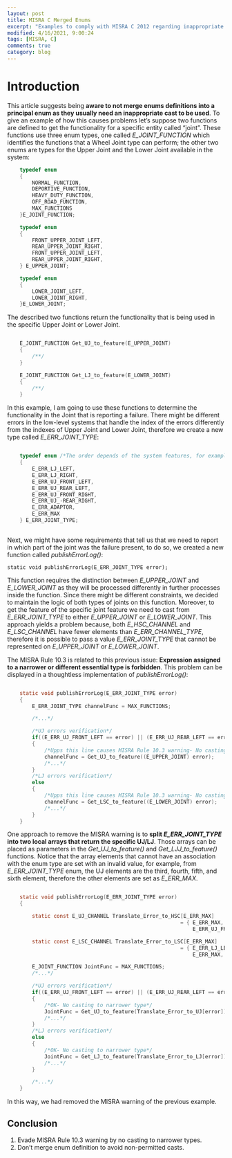 ```yaml
---
layout: post
title: MISRA C Merged Enums
excerpt: "Examples to comply with MISRA C 2012 regarding inappropriate enum cast"
modified: 4/16/2021, 9:00:24
tags: [MISRA, C]
comments: true
category: blog
---
```


# Introduction

This article suggests being **aware to not merge enums definitions into a principal enum as they usually need an inappropriate cast to be used**. To give an example of how this causes problems let’s suppose two functions are defined to get the functionality for a specific entity called “joint”. These functions use three enum types, one called *E_JOINT_FUNCTION* which identifies the functions that a Wheel Joint type can perform; the other two enums are types for the Upper Joint and the Lower Joint available in the system:

```c
    typedef enum
    {
        NORMAL_FUNCTION,
        DEPORTIVE_FUNCTION,
        HEAVY_DUTY_FUNCTION,
        OFF_ROAD_FUNCTION,
        MAX_FUNCTIONS
    }E_JOINT_FUNCTION;

    typedef enum
    {
        FRONT_UPPER_JOINT_LEFT,
        REAR_UPPER_JOINT_RIGHT,
        FRONT_UPPER_JOINT_LEFT,
        REAR_UPPER_JOINT_RIGHT,
    } E_UPPER_JOINT;

    typedef enum
    {
        LOWER_JOINT_LEFT,
        LOWER_JOINT_RIGHT,
    }E_LOWER_JOINT;

```

The described two functions return the functionality that is being used in the specific Upper Joint or Lower Joint.

```c

    E_JOINT_FUNCTION Get_UJ_to_feature(E_UPPER_JOINT)
    {
        /**/
    }

    E_JOINT_FUNCTION Get_LJ_to_feature(E_LOWER_JOINT)
    {
        /**/
    }
```

In this example, I am going to use these functions to determine the functionality in the Joint that is reporting a failure. There might be different errors in the low-level systems that handle the index of the errors differently from the indexes of Upper Joint and Lower Joint, therefore we create a new type called *E_ERR_JOINT_TYPE*:

```c

    typedef enum /*The order depends of the system features, for example it can be ports in the uC*/
    {
        E_ERR_LJ_LEFT,
        E_ERR_LJ_RIGHT,
        E_ERR_UJ_FRONT_LEFT,
        E_ERR_UJ_REAR_LEFT,
        E_ERR_UJ_FRONT_RIGHT,
        E_ERR_UJ_-REAR_RIGHT,
        E_ERR_ADAPTOR,
        E_ERR_MAX
    } E_ERR_JOINT_TYPE;
    
```

Next, we might have some requirements that tell us that we need to report in which part of the joint was the failure present, to do so, we created a new function called *publishErrorLog()*:

    static void publishErrorLog(E_ERR_JOINT_TYPE error);

This function requires the distinction between *E_UPPER_JOINT* and *E_LOWER_JOINT* as they will be processed differently in further processes inside the function. Since there might be different constraints, we decided to maintain the logic of both types of joints on this function. Moreover, to get the feature of the specific joint feature we need to cast from *E_ERR_JOINT_TYPE* to either *E_UPPER_JOINT* or *E_LOWER_JOINT*. This approach yields a problem because, both *E_HSC_CHANNEL* and *E_LSC_CHANNEL* have fewer elements than *E_ERR_CHANNEL_TYPE*, therefore it is possible to pass a value *E_ERR_JOINT_TYPE* that cannot be represented on *E_UPPER_JOINT* or *E_LOWER_JOINT*.

The MISRA Rule 10.3 is related to this previous issue: **Expression assigned to a narrower or different essential type is forbidden**. This problem can be displayed in a thoughtless implementation of *publishErrorLog()*:

```c

    static void publishErrorLog(E_ERR_JOINT_TYPE error)
    {
        E_ERR_JOINT_TYPE channelFunc = MAX_FUNCTIONS;

        /*...*/

        /*UJ errors verification*/
        if((E_ERR_UJ_FRONT_LEFT == error) || (E_ERR_UJ_REAR_LEFT == error) || (E_ERR_UJ_FRONT_RIGHT == error) || (E_ERR_UJ_REAR_RIGHT == error))
        {
            /*Upps this line causes MISRA Rule 10.3 warning- No casting to narrower types*/
            channelFunc = Get_UJ_to_feature((E_UPPER_JOINT) error);
            /*...*/
        }
        /*LJ errors verification*/
        else
        {
            /*Upps this line causes MISRA Rule 10.3 warning- No casting to narrower types*/
            channelFunc = Get_LSC_to_feature((E_LOWER_JOINT) error);
            /*...*/
        }
    }

```

One approach to remove the MISRA warning is to **split *E_ERR_JOINT_TYPE* into two local arrays that return the specific UJ/LJ**. Those arrays can be placed as parameters in the *Get_UJ_to_feature()* and *Get_LJJ_to_feature()* functions. Notice that the array elements that cannot have an association with the enum type are set with an invalid value, for example, from *E_ERR_JOINT_TYPE* enum, the UJ elements are the third, fourth, fifth, and sixth element, therefore the other elements are set as *E_ERR_MAX*.

```c

    static void publishErrorLog(E_ERR_JOINT_TYPE error)
    {

        static const E_UJ_CHANNEL Translate_Error_to_HSC[E_ERR_MAX]
                                                        = { E_ERR_MAX,  E_ERR_MAX,  E_ERR_UJ_FRONT_LEFT, E_ERR_UJ_REAR_LEFT,
                                                            E_ERR_UJ_FRONT_RIGHT, E_ERR_UJ_REAR_RIGHT, E_ERR_MAX,  E_ERR_MAX};

        static const E_LSC_CHANNEL Translate_Error_to_LSC[E_ERR_MAX]
                                                        = { E_ERR_LJ_LEFT, E_ERR_LJ_RIGHT, E_ERR_MAX, E_ERR_MAX,
                                                            E_ERR_MAX,  E_ERR_MAX,  E_ERR_MAX, E_ERR_MAX};

        E_JOINT_FUNCTION JointFunc = MAX_FUNCTIONS;
        /*...*/

        /*UJ errors verification*/
        if((E_ERR_UJ_FRONT_LEFT == error) || (E_ERR_UJ_REAR_LEFT == error) || (E_ERR_UJ_FRONT_RIGHT == error) || (E_ERR_UJ_REAR_RIGHT == error))
        {
            /*OK- No casting to narrower type*/
            JointFunc = Get_UJ_to_feature(Translate_Error_to_UJ[error]);
            /*...*/
        }
        /*LJ errors verification*/
        else
        {
            /*OK- No casting to narrower type*/
            JointFunc = Get_LJ_to_feature(Translate_Error_to_LJ[error]);
            /*...*/
        }

        /*...*/
    }
```

In this way, we had removed the MISRA warning of the previous example.

## Conclusion

1. Evade MISRA Rule 10.3 warning by no casting to narrower types.
2. Don’t merge enum definition to avoid non-permitted casts.



